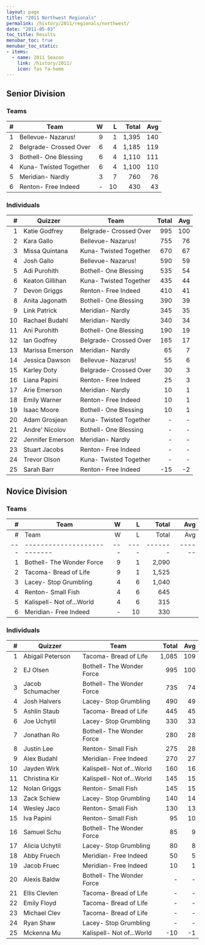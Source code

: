 ```yaml
---
layout: page
title: "2011 Northwest Regionals"
permalink: /history/2011/regionals/northwest/
date: "2011-05-03"
toc_title: Results
menubar_toc: true
menubar_toc_static:
- items:
  - name: 2011 Season
    link: /history/2011/
    icon: fas fa-home
---
```


## Senior Division

### Teams

|    # | Team                   |    W |    L | Total |  Avg |
| ---: | ---------------------- | ---: | ---: | ----: | ---: |
|    1 | Bellevue- Nazarus!     |    9 |    1 | 1,395 |  140 |
|    2 | Belgrade- Crossed Over |    6 |    4 | 1,185 |  119 |
|    3 | Bothell- One Blessing  |    6 |    4 | 1,110 |  111 |
|    4 | Kuna- Twisted Together |    6 |    4 | 1,100 |  110 |
|    5 | Meridian- Nardly       |    3 |    7 |   760 |   76 |
|    6 | Renton- Free Indeed    |    - |   10 |   430 |   43 |

### Individuals

|    # | Quizzer          | Team                   | Total |  Avg |
| ---: | ---------------- | ---------------------- | ----: | ---: |
|    1 | Katie Godfrey    | Belgrade- Crossed Over |   995 |  100 |
|    2 | Kara Gallo       | Bellevue- Nazarus!     |   755 |   76 |
|    3 | Missa Quintana   | Kuna- Twisted Together |   670 |   67 |
|    4 | Josh Gallo       | Bellevue- Nazarus!     |   590 |   59 |
|    5 | Adi Purohith     | Bothell- One Blessing  |   535 |   54 |
|    6 | Keaton Gillihan  | Kuna- Twisted Together |   435 |   44 |
|    7 | Devon Griggs     | Renton- Free Indeed    |   410 |   41 |
|    8 | Anita Jagonath   | Bothell- One Blessing  |   390 |   39 |
|    9 | Link Patrick     | Meridian- Nardly       |   345 |   35 |
|   10 | Rachael Budahl   | Meridian- Nardly       |   340 |   34 |
|   11 | Ani Purohith     | Bothell- One Blessing  |   190 |   19 |
|   12 | Ian Godfrey      | Belgrade- Crossed Over |   165 |   17 |
|   13 | Marissa Emerson  | Meridian- Nardly       |    65 |    7 |
|   14 | Jessica Dawson   | Bellevue- Nazarus!     |    55 |    6 |
|   15 | Karley Doty      | Belgrade- Crossed Over |    30 |    3 |
|   16 | Liana Papini     | Renton- Free Indeed    |    25 |    3 |
|   17 | Arie Emerson     | Meridian- Nardly       |    10 |    1 |
|   18 | Emily Warner     | Renton- Free Indeed    |    10 |    1 |
|   19 | Isaac Moore      | Bothell- One Blessing  |    10 |    1 |
|   20 | Adam Grosjean    | Kuna- Twisted Together |     - |    - |
|   21 | Andre' Nicolov   | Bothell- One Blessing  |     - |    - |
|   22 | Jennifer Emerson | Meridian- Nardly       |     - |    - |
|   23 | Stuart Jacobs    | Renton- Free Indeed    |     - |    - |
|   24 | Trevor Olson     | Kuna- Twisted Together |     - |    - |
|   25 | Sarah Barr       | Renton- Free Indeed    |   -15 |   -2 |

## Novice Division

### Teams

|    # | Team                        |    W |    L |   Total |    Avg |
| ---: | --------------------------- | ---: | ---: | ------: | -----: |
|    # | Team                        |    W |    L |   Total |    Avg |
|  --- | --------------------------- |  --- | ---- | ------- | ------ |
|    1 | Bothell- The Wonder Force   |    9 |    1 |   2,090 |        |
|    2 | Tacoma- Bread of Life       |    9 |    1 |   1,525 |        |
|    3 | Lacey- Stop Grumbling       |    4 |    6 |   1,040 |        |
|    4 | Renton- Small Fish          |    4 |    6 |     645 |        |
|    5 | Kalispell- Not of...World   |    4 |    6 |     315 |        |
|    6 | Meridian- Free Indeed       |    - |   10 |     330 |        |

### Individuals

|    # | Quizzer          | Team                      | Total |  Avg |
| ---: | ---------------- | ------------------------- | ----: | ---: |
|    1 | Abigail Peterson | Tacoma- Bread of Life     | 1,085 |  109 |
|    2 | EJ Olsen         | Bothell- The Wonder Force |   995 |  100 |
|    3 | Jacob Schumacher | Bothell- The Wonder Force |   735 |   74 |
|    4 | Josh Halvers     | Lacey- Stop Grumbling     |   490 |   49 |
|    5 | Ashlin Staub     | Tacoma- Bread of Life     |   445 |   45 |
|    6 | Joe Uchytil      | Lacey- Stop Grumbling     |   330 |   33 |
|    7 | Jonathan Ro      | Bothell- The Wonder Force |   280 |   28 |
|    8 | Justin Lee       | Renton- Small Fish        |   275 |   28 |
|    9 | Alex Budahl      | Meridian- Free Indeed     |   270 |   27 |
|   10 | Jayden Wirk      | Kalispell- Not of...World |   160 |   16 |
|   11 | Christina Kir    | Kalispell- Not of...World |   145 |   15 |
|   12 | Nolan Griggs     | Renton- Small Fish        |   145 |   15 |
|   13 | Zack Schiew      | Lacey- Stop Grumbling     |   140 |   14 |
|   14 | Wesley Jaco      | Renton- Small Fish        |   130 |   13 |
|   15 | Iva Papini       | Renton- Small Fish        |    95 |   10 |
|   16 | Samuel Schu      | Bothell- The Wonder Force |    85 |    9 |
|   17 | Alicia Uchytil   | Lacey- Stop Grumbling     |    80 |    8 |
|   18 | Abby Fruech      | Meridian- Free Indeed     |    50 |    5 |
|   19 | Jacob Fruec      | Meridian- Free Indeed     |    10 |    1 |
|   20 | Alexis Baldw     | Bothell- The Wonder Force |     - |    - |
|   21 | Ellis Clevlen    | Tacoma- Bread of Life     |     - |    - |
|   22 | Emily Floyd      | Tacoma- Bread of Life     |     - |    - |
|   23 | Michael Clev     | Tacoma- Bread of Life     |     - |    - |
|   24 | Ryan Shaw        | Lacey- Stop Grumbling     |     - |    - |
|   25 | Mckenna Mu       | Kalispell- Not of...World |   -10 |   -1 |
